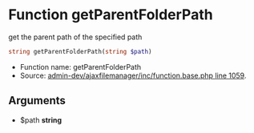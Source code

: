 Function getParentFolderPath
===========================

get the parent path of the specified path



```php
string getParentFolderPath(string $path)
```

* Function name: getParentFolderPath
* Source: [admin-dev/ajaxfilemanager/inc/function.base.php line 1059](https://github.com/PrestaShop/PrestaShop/blob/1.5.3.1/admin-dev/ajaxfilemanager/inc/function.base.php#L1059).

Arguments
---------

* $path **string**

